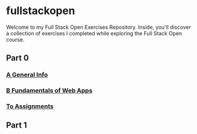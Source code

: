 # fullstackopen
Welcome to my Full Stack Open Exercises Repository. Inside, you'll discover a collection of exercises I completed while exploring the Full Stack Open course.

## Part 0
### [A General Info](https://fullstackopen.com/en/part0/general_info)

### [B Fundamentals of Web Apps](https://fullstackopen.com/en/part0/fundamentals_of_web_apps#single-page-app)


### [To Assignments](/part0/README.md)

## Part 1

